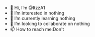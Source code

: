 - 👋 Hi, I’m @ItzzA1
- 👀 I’m interested in nothing
- 🌱 I’m currently learning nothing
- 💞️ I’m looking to collaborate on nothing
- 📫 How to reach me:Don't
<!---
ItzzA1/ItzzA1 is a ✨ special ✨ repository because its `README.md` (this file) appears on your GitHub profile.
You can click the Preview link to take a look at your changes.
--->
